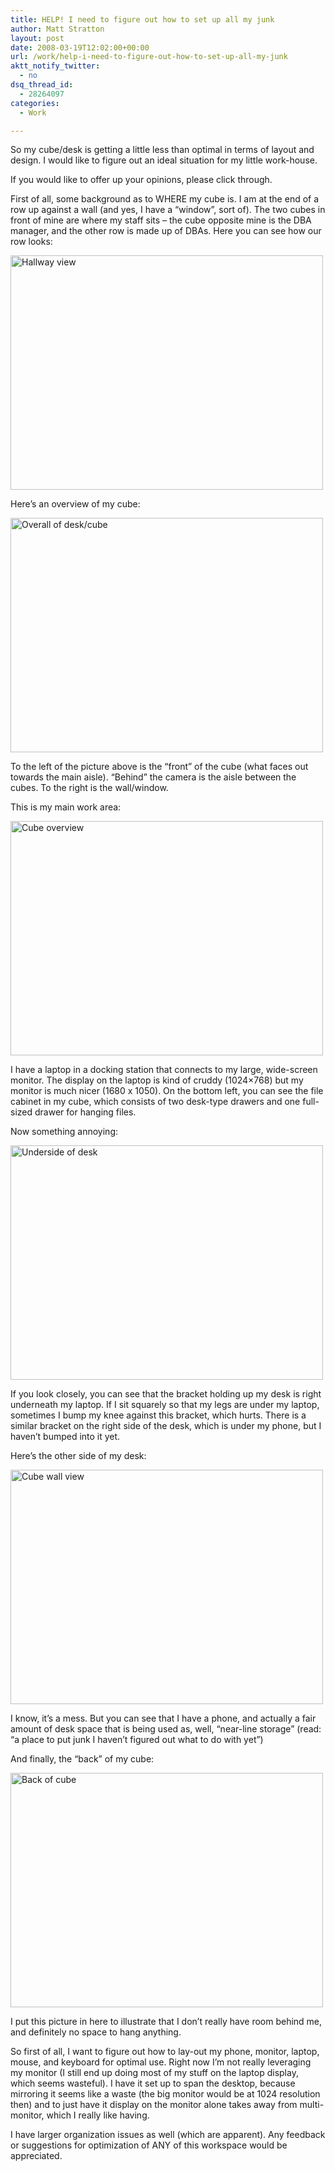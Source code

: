 ```yaml
---
title: HELP! I need to figure out how to set up all my junk
author: Matt Stratton
layout: post
date: 2008-03-19T12:02:00+00:00
url: /work/help-i-need-to-figure-out-how-to-set-up-all-my-junk
aktt_notify_twitter:
  - no
dsq_thread_id:
  - 28264097
categories:
  - Work

---
```

So my cube/desk is getting a little less than optimal in terms of layout and design. I would like to figure out an ideal situation for my little work-house.

If you would like to offer up your opinions, please click through.

First of all, some background as to WHERE my cube is. I am at the end of a row up against a wall (and yes, I have a &#8220;window&#8221;, sort of). The two cubes in front of mine are where my staff sits &#8211; the cube opposite mine is the DBA manager, and the other row is made up of DBAs. Here you can see how our row looks:

[<img src="http://farm4.static.flickr.com/3156/2345114065_38994c2cc1.jpg" alt="Hallway view" width="500" height="375" />][1]

Here&#8217;s an overview of my cube:

[<img src="http://farm3.static.flickr.com/2304/2345917754_aa806d52b3.jpg" alt="Overall of desk/cube" width="500" height="375" />][2]

To the left of the picture above is the &#8220;front&#8221; of the cube (what faces out towards the main aisle). &#8220;Behind&#8221; the camera is the aisle between the cubes. To the right is the wall/window.

This is my main work area:

[<img src="http://farm4.static.flickr.com/3195/2345917924_1459471cf0.jpg" alt="Cube overview" width="500" height="375" />][3]

I have a laptop in a docking station that connects to my large, wide-screen monitor. The display on the laptop is kind of cruddy (1024&#215;768) but my monitor is much nicer (1680 x 1050). On the bottom left, you can see the file cabinet in my cube, which consists of two desk-type drawers and one full-sized drawer for hanging files.

Now something annoying:

[<img src="http://farm3.static.flickr.com/2251/2345917886_2258c34c63.jpg" alt="Underside of desk" width="500" height="375" />][4]

If you look closely, you can see that the bracket holding up my desk is right underneath my laptop. If I sit squarely so that my legs are under my laptop, sometimes I bump my knee against this bracket, which hurts. There is a similar bracket on the right side of the desk, which is under my phone, but I haven&#8217;t bumped into it yet.

Here&#8217;s the other side of my desk:

[<img src="http://farm3.static.flickr.com/2363/2345089827_18d3800f27.jpg" alt="Cube wall view" width="500" height="375" />][5]

I know, it&#8217;s a mess. But you can see that I have a phone, and actually a fair amount of desk space that is being used as, well, &#8220;near-line storage&#8221; (read: &#8220;a place to put junk I haven&#8217;t figured out what to do with yet&#8221;)

And finally, the &#8220;back&#8221; of my cube:

[<img src="http://farm4.static.flickr.com/3173/2345917780_4903e128e7.jpg" alt="Back of cube" width="500" height="375" />][6]

I put this picture in here to illustrate that I don&#8217;t really have room behind me, and definitely no space to hang anything.

So first of all, I want to figure out how to lay-out my phone, monitor, laptop, mouse, and keyboard for optimal use. Right now I&#8217;m not really leveraging my monitor (I still end up doing most of my stuff on the laptop display, which seems wasteful). I have it set up to span the desktop, because mirroring it seems like a waste (the big monitor would be at 1024 resolution then) and to just have it display on the monitor alone takes away from multi-monitor, which I really like having.

I have larger organization issues as well (which are apparent). Any feedback or suggestions for optimization of ANY of this workspace would be appreciated.

 [1]: http://www.flickr.com/photos/mugsy/2345114065/ "Hallway view by Matt Stratton, on Flickr"
 [2]: http://www.flickr.com/photos/mugsy/2345917754/ "Overall of desk/cube by Matt Stratton, on Flickr"
 [3]: http://www.flickr.com/photos/mugsy/2345917924/ "Cube overview by Matt Stratton, on Flickr"
 [4]: http://www.flickr.com/photos/mugsy/2345917886/ "Underside of desk by Matt Stratton, on Flickr"
 [5]: http://www.flickr.com/photos/mugsy/2345089827/ "Cube wall view by Matt Stratton, on Flickr"
 [6]: http://www.flickr.com/photos/mugsy/2345917780/ "Back of cube by Matt Stratton, on Flickr"